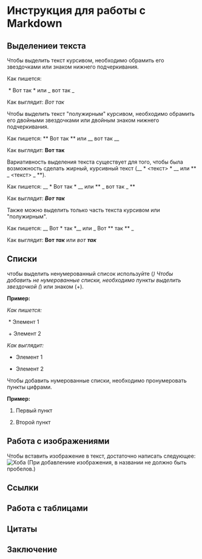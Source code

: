 # Инструкция для работы с Markdown 

## Выделениеи текста

Чтобы выделить текст курсивом, необходимо обрамить его звездочками или знаком нижнего подчеркивания.

Как пишется:

 * Вот так *
или
_ вот так _

Как выглядит:
*Вот так*

Чтобы выделить текст "полужирным" курсивом, необходимо обрамить его двойными звездочками или двойным знаком нижнего подчеркивания.

Как пишется:
** Вот так **
или
__ вот так __

Как выглядит:
**Вот так**

Вариативность выделения текста существует для того, чтобы была возможность сделать жирный, курсивный текст (__ * <текст> * __ или ** _ <текст> _ **).

Как пишется:
__ * Вот так * __
или
** _ вот так _ **

Как выглядит:
__*Вот так*__

Также можно выделить только часть текста курсивом или "полужирным".

Как пишется:
__ Вот * так *__
или
_ Вот ** так ** _

Как выглядит:
__Вот *так*__
или
_вот **так**_

## Списки

чтобы выделить ненумерованный список используйте (*)
Чтобы добавить не нумерованные списки, необходимо пункты выделить звездочкой (*) или знаком (+).

**Пример:**

_Как пишется:_

 * Элемент 1

 + Элемент 2

_Как выглядит:_

* Элемент 1

+ Элемент 2

Чтобы добавить нумерованные списки, необходимо пронумеровать пункты цифрами.

**Пример:**

1. Первый пункт

2. Второй пункт

## Работа с изображениями

Чтобы вставить изображение в текст, достаточно написать следующее:
![Хоба](IMG_5403.jpg)
(При добавлениие изображения, в названии не должно быть пробелов.)

## Ссылки

## Работа с таблицами

## Цитаты

## Заключение
